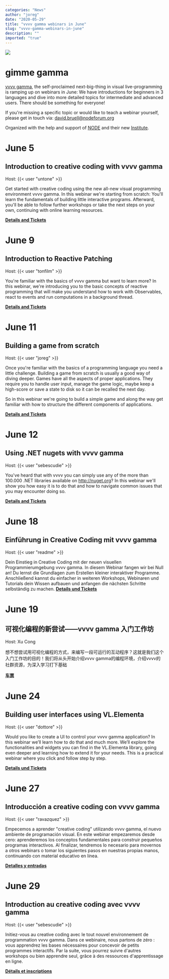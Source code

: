 ```yaml
---
categories: "News"
author: "joreg"
date: "2020-05-29"
title: "vvvv gamma webinars in June"
slug: "vvvv-gamma-webinars-in-june"
description: ""
imported: "true"
---
```



![](webinars.png)

<!--{SPLIT()}-->
# gimme gamma
[vvvv gamma](http://visualprogramming.net), the self-proclaimed next-big-thing in visual live-programming is ramping up on webinars in June: We have introductions for beginners in 3 languages and dive into more detailed topics for intermediate and advanced users. There should be something for everyone! 

If you're missing a specific topic or would like to teach a webinar yourself, please get in touch via: david.bruell@nodeforum.org 

Organized with the help and support of [NODE](http://nodeforum.org) and their new [Institute](https://thenodeinstitute.org/).
<!--~~~-->
#  June 5
##  Introduction to creative coding with vvvv gamma
Host: {{< user "untone" >}}

Get started with creative coding using the new all-new visual programming environment vvvv gamma. In this webinar we're starting from scratch: You'll learn the fundamentals of building little interactive programs. Afterward, you'll be able to follow further workshops or take the next steps on your own, continuing with online learning resources. 

**[Details and Tickets](https://thenodeinstitute.org/event/introduction-to-creative-coding-with-vvvv-gamma-english/)**

<!--{SPLIT}-->

<!--{SPLIT()}-->

#  June 9
##  Introduction to Reactive Patching 
Host: {{< user "tonfilm" >}}

You're familiar with the basics of vvvv gamma but want to learn more? In this webinar, we're introducing you to the basic concepts of reactive programming that will make you understand how to work with Observables, react to events and run computations in a background thread.

**[Details and Tickets](https://thenodeinstitute.org/event/reactive-patching-with-vvvv-gamma/)**
<!--~~~-->
#  June 11
## Building a game from scratch
Host: {{< user "joreg" >}}

Once you're familiar with the basics of a programming language you need a little challenge. Building a game from scratch is usually a good way of diving deeper. Games have all the aspects of proper applications. They require you to handle user input, manage the game logic, maybe keep a high-score or save a state to disk so it can be recalled the next day. 

So in this webinar we're going to build a simple game and along the way get familiar with how to structure the different components of applications. 

**[Details and Tickets](https://thenodeinstitute.org/event/building-a-game-from-scratch-with-vvvv-gamma/)**
<!--{SPLIT}-->

<!--{SPLIT()}-->
# June 12
## Using .NET nugets with vvvv gamma
Host: {{< user "sebescudie" >}}

You've heard that with vvvv you can simply use any of the more than 100.000 .NET libraries available on http://nuget.org? In this webinar we'll show you how easy it is to do that and how to navigate common issues that you may encounter doing so.

**[Details and Tickets](https://thenodeinstitute.org/event/using-net-nugets-with-vvvv-gamma/)**
<!--~~~-->
# June 18
## Einführung in Creative Coding mit vvvv gamma
Host: {{< user "readme" >}}

Dein Einstieg in Creative Coding mit der neuen visuellen Programmierumgebung vvvv gamma. In diesem Webinar fangen wir bei Null an!
Du lernst die Grundlagen zum Erstellen kleiner interaktiver Programme. Anschließend kannst du einfacher in weiteren Workshops, Webinaren und Tutorials dein Wissen aufbauen und anfangen die nächsten Schritte selbständig zu machen.
**[Details und Tickets](https://thenodeinstitute.org/event/einfuhrung-in-creative-coding-mit-vvvv-gamma/)**
<!--{SPLIT}-->

<!--{SPLIT()}-->
# June 19
## 可视化编程的新尝试——vvvv gamma 入门工作坊
Host: Xu Cong

想不想尝试用可视化编程的方式，来编写一段可运行的互动程序？这就是我们这个入门工作坊的目的！我们将从头开始介绍vvvv gamma的编程环境，介绍vvvv的社群资源，为深入学习打下基础

**[车票](https://thenodeinstitute.org/event/introduction-to-creative-coding-with-vvvv-gamma-chinese/)**
<!--~~~-->
# June 24
## Building user interfaces using VL.Elementa 
Host: {{< user "dottore" >}}

Would you like to create a UI to control your vvvv gamma application? In this webinar we’ll learn how to do that and much more. We’ll explore the functionalities and widgets you can find in the VL.Elementa library, going even deeper and learning how to extend it for your needs. This is a practical webinar where you click and follow step by step.

**[Details und Tickets](https://thenodeinstitute.org/event/howto-build-user-interfaces-using-vl-elementa/)**
<!--{SPLIT}-->

<!--{SPLIT()}-->
# June 27
##  Introducción a creative coding con vvvv gamma
Host: {{< user "ravazquez" >}}

Empecemos a aprender "creative coding" utilizando vvvv gamma, el nuevo ambiente de programación visual. En este webinar empezaremos desde cero: aprenderemos los conceptos fundamentales para construir pequeños programas interactivos. Al finalizar, tendremos lo necesario para movernos a otros webinars o tomar los siguientes pasos en nuestras propias manos, continuando con material educativo en línea.

**[Detalles y entradas](https://thenodeinstitute.org/event/introduccion-a-creative-coding-con-vvvv-gamma-espanol/)**
<!--~~~-->
#  June 29
## Introduction au creative coding avec vvvv gamma
Host: {{< user "sebescudie" >}}

Initiez-vous au creative coding avec le tout nouvel environnement de programmation vvvv gamma. Dans ce webinaire, nous partons de zéro : vous apprendrez les bases nécessaires pour concevoir de petits programmes interactifs. Par la suite, vous pourrez suivre d'autres workshops ou bien apprendre seul, grâce à des ressources d'apprentissage en ligne.

**[Détails et inscriptions](https://thenodeinstitute.org/event/introduction-au-creative-coding-avec-vvvv-gamma-francais/)**
<!--{SPLIT}-->